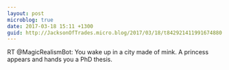 ```yaml
---
layout: post
microblog: true
date: 2017-03-18 15:11 +1300
guid: http://JacksonOfTrades.micro.blog/2017/03/18/t842921411991674880.html
---
```

RT @MagicRealismBot: You wake up in a city made of mink. A princess appears and hands you a PhD thesis.
